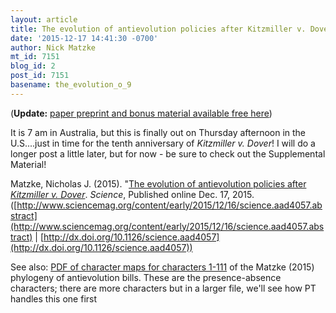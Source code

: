 ```yaml
---
layout: article
title: The evolution of antievolution policies after Kitzmiller v. Dover
date: '2015-12-17 14:41:30 -0700'
author: Nick Matzke
mt_id: 7151
blog_id: 2
post_id: 7151
basename: the_evolution_o_9
---
```

(**Update:** [paper preprint and bonus material available free here](http://phylo.wikidot.com/matzke-2015-science-paper-on-the-evolution-of-antievolution))

It is 7 am in Australia, but this is finally out on Thursday afternoon in the U.S....just in time for the tenth anniversary of _Kitzmiller v. Dover_!  I will do a longer post a little later, but for now - be sure to check out the Supplemental Material!

Matzke, Nicholas J. (2015). "[The evolution of antievolution policies after _Kitzmiller v. Dover_](http://www.sciencemag.org/content/early/2015/12/16/science.aad4057.abstract). _Science_, Published online Dec. 17, 2015. ([http://www.sciencemag.org/content/early/2015/12/16/science.aad4057.abstract](http://www.sciencemag.org/content/early/2015/12/16/science.aad4057.abstract) | [http://dx.doi.org/10.1126/science.aad4057](http://dx.doi.org/10.1126/science.aad4057))

See also: [PDF of character maps for characters 1-111](http://pandasthumb.org/archives/2015/12/17/Matzke2015/charmaps_001-111_text_segment_presence_absence_cropped.pdf) of the Matzke (2015) phylogeny of antievolution bills. These are the presence-absence characters; there are more characters but in a larger file, we'll see how PT handles this one first
